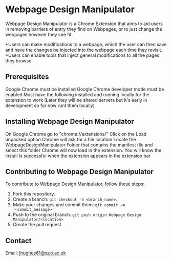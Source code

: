 # Webpage Design Manipulator

Webpage Design Manipulator is a Chrome Extension that aims to aid users in removing barriers of entry they find on Webpages, or to just change the webpages however they see fit.

*Users can make modifications to a webpage, which the user can then save and have the changes be injected into the webpage each time they revisit.
*Users can enable tools that inject general modifications to all the pages they browse 

## Prerequisites
Google Chrome must be installed
Google Chrome developer mode must be enabled
Must have the following installed and running locally for the extension to work
(Later they will be shared servers but it's early in development so for now runt them locally) 

## Installing Webpage Design Manipulator

On Google Chrome go to "chrome://extensions/" 
Click on the Load unpacked option
Chrome will ask for a file location 
Locate the WebpageDesignManipulator Folder that contains the manifest file and select this folder
Chrome will now load in the extension. 
You will know the install is successful when the extension appears in the extension bar

## Contributing to Webpage Design Manipulator
To contribute to Webpage Design Manipulator, follow these steps:

1. Fork this repository.
2. Create a branch: `git checkout -b <branch_name>`.
3. Make your changes and commit them: `git commit -m '<commit_message>'`
4. Push to the original branch: `git push origin Webpage Design Manipulator/<location>`
5. Create the pull request.

## Contact
Email: jhughes61@qub.ac.uk

